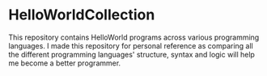# HelloWorldCollection
This repository contains HelloWorld programs across various programming languages. I made this repository for personal reference as comparing all the different programming languages' structure, syntax and logic will help me become a better programmer.
